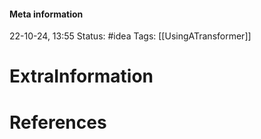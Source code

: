#### Meta information
22-10-24, 13:55
Status: #idea
Tags: [[UsingATransformer]]





# ExtraInformation







# References
